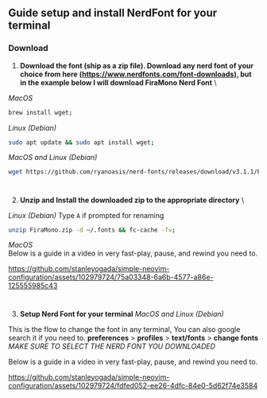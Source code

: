 ## Guide setup and install NerdFont for your terminal

### Download
1. **Download the font (ship as a zip file). Download any nerd font of your choice from here (https://www.nerdfonts.com/font-downloads), but in the example below I will download **FiraMono Nerd Font****
\

  _MacOS_
   ```bash
   brew install wget;
   ```

  _Linux (Debian)_
   ```bash
   sudo apt update && sudo apt install wget;
   ```

  _MacOS and Linux (Debian)_
   ```bash
   wget https://github.com/ryanoasis/nerd-fonts/releases/download/v3.1.1/FiraMono.zip
   ```

#

2. **Unzip and Install the downloaded zip to the appropriate directory**
\

  _Linux (Debian)_ Type `A` if prompted for renaming
   ```bash
   unzip FiraMono.zip -d ~/.fonts && fc-cache -fv;
   ```

  _MacOS_ \
Below is a guide in a video in very fast-play, pause, and rewind you need to.

https://github.com/stanleyogada/simple-neovim-configuration/assets/102979724/75a03348-6a6b-4577-a86e-125555985c43


#

3. **Setup Nerd Font for your terminal** _MacOS and Linux (Debian)_

This is the flow to change the font in any terminal, You can also google search it if you need to. **preferences** > **profiles** > **text/fonts** > **change fonts** \
_MAKE SURE TO SELECT THE NERD FONT YOU DOWNLOADED_

Below is a guide in a video in very fast-play, pause, and rewind you need to.


https://github.com/stanleyogada/simple-neovim-configuration/assets/102979724/fdfed052-ee26-4dfc-84e0-5d62f74e3584


